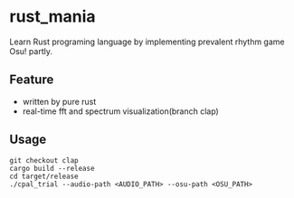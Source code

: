 # rust_mania
Learn Rust programing language by implementing prevalent rhythm game Osu! partly.

## Feature
 - written by pure rust
 - real-time fft and spectrum visualization(branch clap)
 
## Usage
```
git checkout clap
cargo build --release
cd target/release
./cpal_trial --audio-path <AUDIO_PATH> --osu-path <OSU_PATH>
```
